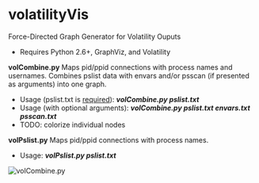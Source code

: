 # volatilityVis
Force-Directed Graph Generator for Volatility Ouputs
- Requires Python 2.6+, GraphViz, and Volatility

<b> volCombine.py</b>
Maps pid/ppid connections with process names and usernames.  Combines pslist data with envars and/or psscan (if presented as arguments) into one graph.
- Usage (pslist.txt is <u>required</u>):  <b><i>volCombine.py pslist.txt</i></b>
- Usage (with optional arguments):  <b><i>volCombine.py pslist.txt envars.txt psscan.txt</i></b>
- TODO:  colorize individual nodes

<b>volPslist.py</b>
Maps pid/ppid connections with process names.
- Usage:  <b><i>volPslist.py pslist.txt</i></b>

![volCombine.py](https://github.com/bonifield/volatilityVis/blob/master/combine-1495923844.png)
